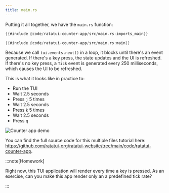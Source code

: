```yaml
---
title: main.rs
---
```


Putting it all together, we have the `main.rs` function:

```rust
{{#include @code/ratatui-counter-app/src/main.rs:imports_main}}

{{#include @code/ratatui-counter-app/src/main.rs:main}}
```

Because we call `tui.events.next()` in a loop, it blocks until there's an event generated. If
there's a key press, the state updates and the UI is refreshed. If there's no key press, a `Tick`
event is generated every 250 milliseconds, which causes the UI to be refreshed.

This is what it looks like in practice to:

- Run the TUI
- Wait 2.5 seconds
- Press `j` 5 times
- Wait 2.5 seconds
- Press `k` 5 times
- Wait 2.5 seconds
- Press `q`

<!--

```
Set Shell zsh
Sleep 2.5s
Type "cargo run"
Enter
Sleep 5s
Type "jjjjj"
Sleep 500ms
Type "kkkkk"
Sleep 5s
Type "q"
Sleep 2.5s
```

-->

![Counter app demo](https://user-images.githubusercontent.com/1813121/263404720-41bd81a0-4eec-479c-9333-44363a183613.gif)

You can find the full source code for this multiple files tutorial here:
<https://github.com/ratatui-org/ratatui-website/tree/main/code/ratatui-counter-app>.

:::note[Homework]

Right now, this TUI application will render every time a key is pressed. As an exercise, can you
make this app render only an a predefined tick rate?

:::
